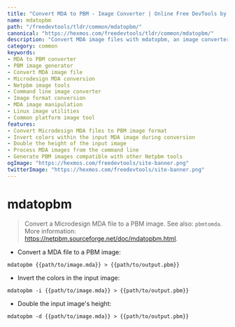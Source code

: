 ```yaml
---
title: "Convert MDA to PBM - Image Converter | Online Free DevTools by Hexmos"
name: mdatopbm
path: "/freedevtools/tldr/common/mdatopbm/"
canonical: "https://hexmos.com/freedevtools/tldr/common/mdatopbm/"
description: "Convert MDA image files with mdatopbm, an image converter. Easily convert and manipulate image formats. Free online tool, no registration required."
category: common
keywords:
- MDA to PBM converter
- PBM image generator
- Convert MDA image file
- Microdesign MDA conversion
- Netpbm image tools
- Command line image converter
- Image format conversion
- MDA image manipulation
- Linux image utilities
- Common platform image tool
features:
- Convert Microdesign MDA files to PBM image format
- Invert colors within the input MDA image during conversion
- Double the height of the input image
- Process MDA images from the command line
- Generate PBM images compatible with other Netpbm tools
ogImage: "https://hexmos.com/freedevtools/site-banner.png"
twitterImage: "https://hexmos.com/freedevtools/site-banner.png"
---
```


# mdatopbm

> Convert a Microdesign MDA file to a PBM image.
> See also: `pbmtomda`.
> More information: <https://netpbm.sourceforge.net/doc/mdatopbm.html>.

- Convert a MDA file to a PBM image:

`mdatopbm {{path/to/image.mda}} > {{path/to/output.pbm}}`

- Invert the colors in the input image:

`mdatopbm -i {{path/to/image.mda}} > {{path/to/output.pbm}}`

- Double the input image's height:

`mdatopbm -d {{path/to/image.mda}} > {{path/to/output.pbm}}`
